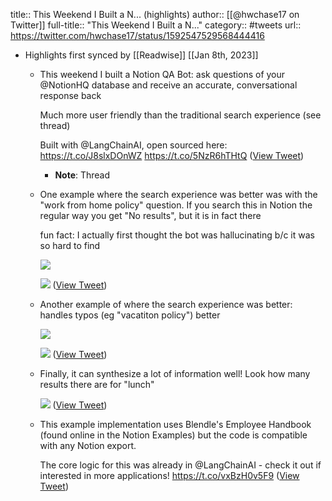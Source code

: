 title:: This Weekend I Built a N... (highlights)
author:: [[@hwchase17 on Twitter]]
full-title:: "This Weekend I Built a N..."
category:: #tweets
url:: https://twitter.com/hwchase17/status/1592547529568444416

- Highlights first synced by [[Readwise]] [[Jan 8th, 2023]]
	- This weekend I built a Notion QA Bot: ask questions of your @NotionHQ database and receive an accurate, conversational response back
	  
	  Much more user friendly than the traditional search experience (see thread)
	  
	  Built with @LangChainAI, open sourced here: https://t.co/J8slxDOnWZ https://t.co/5NzR6hTHtQ ([View Tweet](https://twitter.com/hwchase17/status/1592547529568444416))
		- **Note**: Thread
	- One example where the search experience was better was with the "work from home policy" question. If you search this in Notion the regular way you get "No results", but it is in fact there 
	  
	  fun fact: I actually first thought the bot was hallucinating b/c it was so hard to find 
	  
	  ![](https://pbs.twimg.com/media/Fhk-b8QVUAE8V-7.png) 
	  
	  ![](https://pbs.twimg.com/media/Fhk-h07VsAAmnuP.png) ([View Tweet](https://twitter.com/hwchase17/status/1592547535906017281))
	- Another example of where the search experience was better: handles typos (eg "vacatiton policy") better 
	  
	  ![](https://pbs.twimg.com/media/Fhk-8oDUYAAxigh.png) 
	  
	  ![](https://pbs.twimg.com/media/Fhk-8otVsAAEATP.png) ([View Tweet](https://twitter.com/hwchase17/status/1592547540045553664))
	- Finally, it can synthesize a lot of information well! Look how many results there are for "lunch" 
	  
	  ![](https://pbs.twimg.com/media/Fhk_TqiVUAIBGGa.png) ([View Tweet](https://twitter.com/hwchase17/status/1592547544659361792))
	- This example implementation uses Blendle's Employee Handbook (found online in the Notion Examples) but the code is compatible with any Notion export.
	  
	  The core logic for this was already in @LangChainAI - check it out if interested in more applications! https://t.co/vxBzH0v5F9 ([View Tweet](https://twitter.com/hwchase17/status/1592547546907693057))